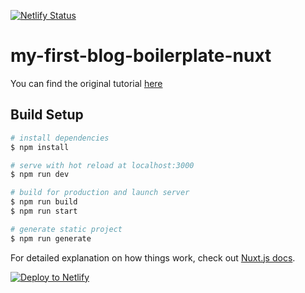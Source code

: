 [![Netlify Status](https://api.netlify.com/api/v1/badges/1c84cbee-c719-487d-8853-f6a30e25a263/deploy-status)](https://app.netlify.com/sites/my-first-blog-boilerplate-nuxt/deploys)

# my-first-blog-boilerplate-nuxt

You can find the original tutorial [here](https://www.youtube.com/watch?v=1SAZMFwYUDE)

## Build Setup

```bash
# install dependencies
$ npm install

# serve with hot reload at localhost:3000
$ npm run dev

# build for production and launch server
$ npm run build
$ npm run start

# generate static project
$ npm run generate
```

For detailed explanation on how things work, check out [Nuxt.js docs](https://nuxtjs.org).

[![Deploy to Netlify](https://www.netlify.com/img/deploy/button.svg)](https://app.netlify.com/start/deploy?repository=https://github.com/nazimboudeffa/my-first-blog-boilerplate-nuxt)
